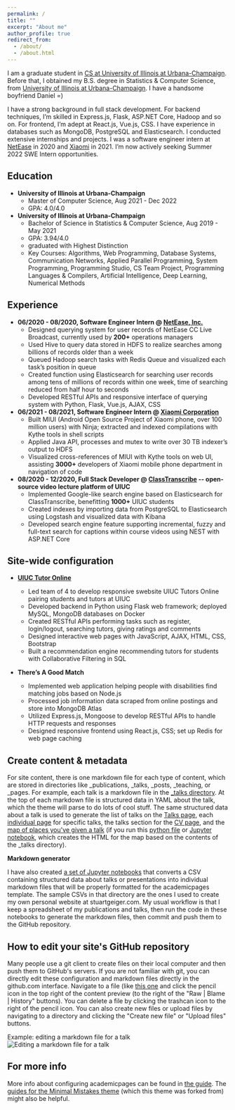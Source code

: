 ```yaml
---
permalink: /
title: ""
excerpt: "About me"
author_profile: true
redirect_from: 
  - /about/
  - /about.html
---
```


I am a graduate student in [CS at University of Illinois at Urbana-Champaign](https://cs.illinois.edu/). Before that, I obtained my B.S. degree in Statistics & Computer Science, from [University of Illinois at Urbana-Champaign](https://illinois.edu/). I have a handsome boyfriend Daniel =)


I have a strong background in full stack development. For backend techniques, I’m skilled in Express.js, Flask, ASP.NET Core, Hadoop and so on. For frontend, I’m adept at React.js, Vue.js, CSS. I have experience in databases such as MongoDB, PostgreSQL and Elasticsearch. I conducted extensive internships and projects. I was a software engineer intern at [NetEase](https://ir.netease.com/) in 2020 and [Xiaomi](https://www.mi.com/global/about/) in 2021. I’m now actively seeking Summer 2022 SWE Intern opportunities.

Education
------
<!-- ### Education -->
  * **University of Illinois at Urbana-Champaign**
    * Master of Computer Science, Aug 2021 - Dec 2022
    * GPA: 4.0/4.0
  * **University of Illinois at Urbana-Champaign**
    * Bachelor of Science in Statistics & Computer Science, Aug 2019 - May 2021
    * GPA: 3.94/4.0
    * graduated with Highest Distinction
    * Key Courses: Algorithms, Web Programming, Database Systems, Communication Networks, Applied Parallel Programming, System Programming, Programming Studio, CS Team Project, Programming Languages & Compilers, Artificial Intelligence, Deep Learning, Numerical Methods

Experience
------
  * **06/2020 - 08/2020, Software Engineer Intern @ [NetEase, Inc.](https://ir.netease.com/)**
    * Designed querying system for user records of NetEase CC Live Broadcast, currently used by **200+** operations managers
    * Used Hive to query data stored in HDFS to realize searches among billions of records older than a week
    * Queued Hadoop search tasks with Redis Queue and visualized each task’s position in queue
    * Created function using Elasticsearch for searching user records among tens of millions of records within one week, time of searching reduced from half hour to seconds
    * Developed RESTful APIs and responsive interface of querying system with Python, Flask, Vue.js, AJAX, CSS
  * **06/2021 - 08/2021, Software Engineer Intern @ [Xiaomi Corporation](https://www.mi.com/global/about/)**
    * Built MIUI (Android Open Source Project of Xiaomi phone, over 100 million users) with Ninja; extracted and indexed compilations with Kythe tools in shell scripts
    * Applied Java API, processes and mutex to write over 30 TB indexer’s output to HDFS
    * Visualized cross-references of MIUI with Kythe tools on web UI, assisting **3000+** developers of Xiaomi mobile phone
    department in navigation of code
  * **08/2020 - 12/2020, Full Stack Developer @ [ClassTranscribe](https://classtranscribe.illinois.edu/) -- open-source video lecture platform of UIUC**
    * Implemented Google-like search engine based on Elasticsearch for ClassTranscribe, benefitting **1000+** UIUC students
    * Created indexes by importing data from PostgreSQL to Elasticsearch using Logstash and visualized data with Kibana
    * Developed search engine feature supporting incremental, fuzzy and full-text search for captions within course videos
    using NEST with ASP.NET Core


Site-wide configuration
------
* **[UIUC Tutor Online](uiuctutor.web.illinois.edu/x/)**
  * Led team of 4 to develop responsive swebsite UIUC Tutors Online pairing students and tutors at UIUC
  * Developed backend in Python using Flask web framework; deployed MySQL, MongoDB databases on Docker
  * Created RESTful APIs performing tasks such as register, login/logout, searching tutors, giving ratings and comments
  * Designed interactive web pages with JavaScript, AJAX, HTML, CSS, Bootstrap
  * Built a recommendation engine recommending tutors for students with Collaborative Filtering in SQL

* **There’s A Good Match**
  * Implemented web application helping people with disabilities find matching jobs based on Node.js
  * Processed job information data scraped from online postings and store into MongoDB Atlas
  * Utilized Express.js, Mongoose to develop RESTful APIs to handle HTTP requests and responses
  * Designed responsive frontend using React.js, CSS; set up Redis for web page caching

Create content & metadata
------
For site content, there is one markdown file for each type of content, which are stored in directories like _publications, _talks, _posts, _teaching, or _pages. For example, each talk is a markdown file in the [_talks directory](https://github.com/academicpages/academicpages.github.io/tree/master/_talks). At the top of each markdown file is structured data in YAML about the talk, which the theme will parse to do lots of cool stuff. The same structured data about a talk is used to generate the list of talks on the [Talks page](https://academicpages.github.io/talks), each [individual page](https://academicpages.github.io/talks/2012-03-01-talk-1) for specific talks, the talks section for the [CV page](https://academicpages.github.io/cv), and the [map of places you've given a talk](https://academicpages.github.io/talkmap.html) (if you run this [python file](https://github.com/academicpages/academicpages.github.io/blob/master/talkmap.py) or [Jupyter notebook](https://github.com/academicpages/academicpages.github.io/blob/master/talkmap.ipynb), which creates the HTML for the map based on the contents of the _talks directory).

**Markdown generator**

I have also created [a set of Jupyter notebooks](https://github.com/academicpages/academicpages.github.io/tree/master/markdown_generator
) that converts a CSV containing structured data about talks or presentations into individual markdown files that will be properly formatted for the academicpages template. The sample CSVs in that directory are the ones I used to create my own personal website at stuartgeiger.com. My usual workflow is that I keep a spreadsheet of my publications and talks, then run the code in these notebooks to generate the markdown files, then commit and push them to the GitHub repository.

How to edit your site's GitHub repository
------
Many people use a git client to create files on their local computer and then push them to GitHub's servers. If you are not familiar with git, you can directly edit these configuration and markdown files directly in the github.com interface. Navigate to a file (like [this one](https://github.com/academicpages/academicpages.github.io/blob/master/_talks/2012-03-01-talk-1.md) and click the pencil icon in the top right of the content preview (to the right of the "Raw | Blame | History" buttons). You can delete a file by clicking the trashcan icon to the right of the pencil icon. You can also create new files or upload files by navigating to a directory and clicking the "Create new file" or "Upload files" buttons. 

Example: editing a markdown file for a talk
![Editing a markdown file for a talk](/images/editing-talk.png)

For more info
------
More info about configuring academicpages can be found in [the guide](https://academicpages.github.io/markdown/). The [guides for the Minimal Mistakes theme](https://mmistakes.github.io/minimal-mistakes/docs/configuration/) (which this theme was forked from) might also be helpful.
